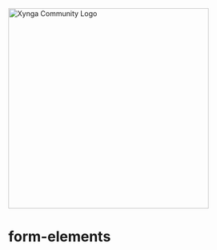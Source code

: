<img src="https://s3.amazonaws.com/xynga/images/XYNGA.png" width="400" alt="Xynga Community Logo"/>

# form-elements
